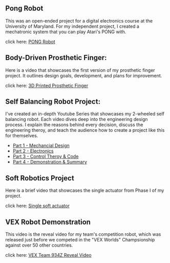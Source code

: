 ## Pong Robot
This was an open-ended project for a digital electronics course at the University of Maryland. For my independent project, I created a mechatronic system that you can play Atari's PONG with. 

click here: [PONG Robot](https://youtu.be/KDVanA2oXqQ)

## Body-Driven Prosthetic Finger:
Here is a video that showcases the first version of my prosthetic finger project. It outlines design goals, development, and plans for improvement. 

click here: [3D Printed Prosthetic Finger](https://youtu.be/AiMHWqdtiuA)

## Self Balancing Robot Project:

I've created an in-depth Youtube Series that showcases my 2-wheeled self balancing robot. Each video dives deep into the engineering design process. I explain the reasons behind every decision, discuss the engineering theroy, and teach the audience how to create a project like this for themselves. 

- [Part 1 - Mechancial Design](https://youtu.be/M7D-TyRbdDE)
- [Part 2 - Electronics](https://youtu.be/lMUIi5SMWUk)
- [Part 3 - Control Theroy & Code](https://youtu.be/BPNc3-46LlU)
- [Part 4 - Demonstration & Summary](https://youtu.be/PNKXGorAnBg)

## Soft Robotics Project

Here is a brief video that showcases the single actuator from Phase I of my project. 

click here: [Single soft actuator](https://youtu.be/M8f4WjTySG0)

## VEX Robot Demonstration

This video is the reveal video for my team's competition robot, which was released just before we competed in the "VEX Worlds" Champsionship against over 50 other countries. 

click here: [VEX Team 934Z Reveal Video](https://youtu.be/FwU0mx70mjg)

